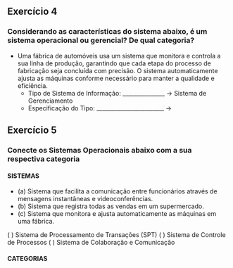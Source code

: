 ## Exercício 4
### Considerando as características do sistema abaixo, é um  sistema operacional ou gerencial? De qual categoria?
- Uma fábrica de automóveis usa um sistema que monitora e controla a sua linha de produção, garantindo que cada etapa do processo de fabricação seja concluída com precisão. O sistema automaticamente ajusta as máquinas conforme necessário para manter a qualidade e eficiência.
    * Tipo de Sistema de Informação: _______________    -> Sistema de Gerenciamento
    * Especificação do Tipo: ________________________   -> 

## Exercício 5
### Conecte os Sistemas Operacionais abaixo com a sua respectiva categoria

#### SISTEMAS
- (a) Sistema que facilita a comunicação entre funcionários através de mensagens instantâneas e videoconferências.
- (b) Sistema que registra todas as vendas em um supermercado.
- (c) Sistema que monitora e ajusta automaticamente as máquinas em uma fábrica.

(  ) Sistema de Processamento de Transações (SPT)
(  ) Sistema de Controle de Processos
(  ) Sistema de Colaboração e Comunicação



#### CATEGORIAS